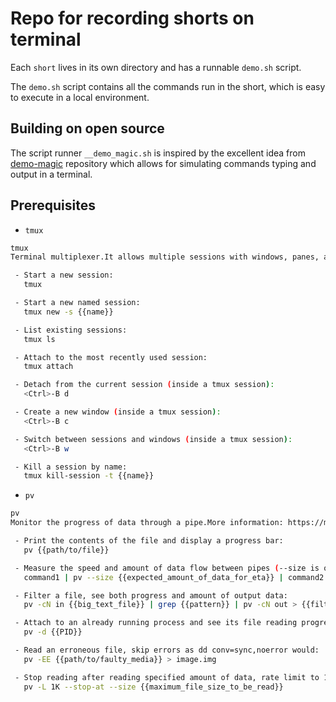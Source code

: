 # Repo for recording shorts on terminal

Each `short` lives in its own directory and has a runnable `demo.sh` script.

The `demo.sh` script contains all the commands run in the short, which is easy
to execute in a local environment.

## Building on open source

The script runner `__demo_magic.sh` is inspired by the excellent idea from
[demo-magic](https://github.com/paxtonhare/demo-magic) repository which allows
for simulating commands typing and output in a terminal.

## Prerequisites

- `tmux`

```bash
tmux
Terminal multiplexer.It allows multiple sessions with windows, panes, and more.See also: zellij, screen.More information: https://github.com/tmux/tmux.

 - Start a new session:
   tmux

 - Start a new named session:
   tmux new -s {{name}}

 - List existing sessions:
   tmux ls

 - Attach to the most recently used session:
   tmux attach

 - Detach from the current session (inside a tmux session):
   <Ctrl>-B d

 - Create a new window (inside a tmux session):
   <Ctrl>-B c

 - Switch between sessions and windows (inside a tmux session):
   <Ctrl>-B w

 - Kill a session by name:
   tmux kill-session -t {{name}}

```

- `pv`
```bash
pv
Monitor the progress of data through a pipe.More information: https://manned.org/pv.

 - Print the contents of the file and display a progress bar:
   pv {{path/to/file}}

 - Measure the speed and amount of data flow between pipes (--size is optional):
   command1 | pv --size {{expected_amount_of_data_for_eta}} | command2

 - Filter a file, see both progress and amount of output data:
   pv -cN in {{big_text_file}} | grep {{pattern}} | pv -cN out > {{filtered_file}}

 - Attach to an already running process and see its file reading progress:
   pv -d {{PID}}

 - Read an erroneous file, skip errors as dd conv=sync,noerror would:
   pv -EE {{path/to/faulty_media}} > image.img

 - Stop reading after reading specified amount of data, rate limit to 1K/s:
   pv -L 1K --stop-at --size {{maximum_file_size_to_be_read}}
```

